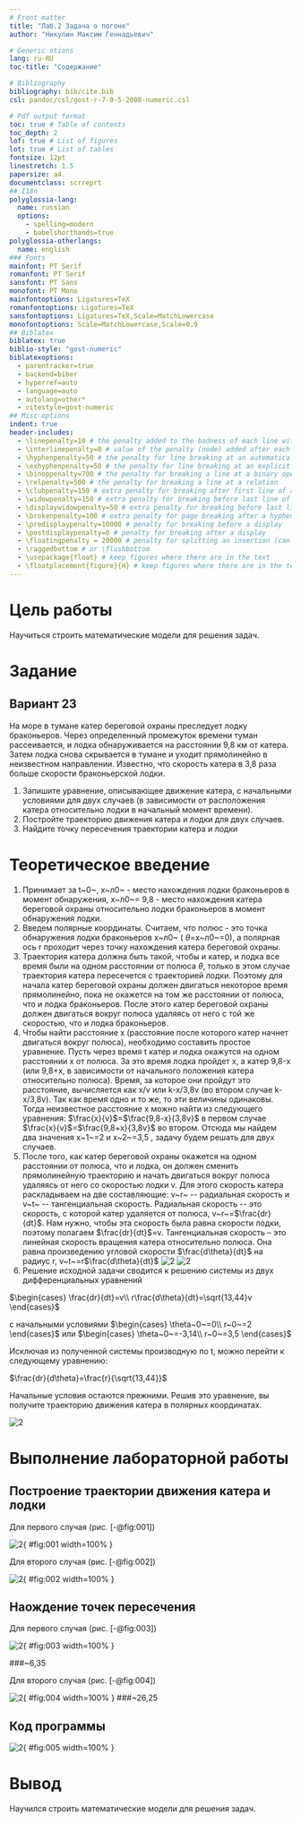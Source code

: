 ```yaml
---
# Front matter
title: "Лаб.2 Задача о погоне"
author: "Никулин Максим Геннадьевич"

# Generic otions
lang: ru-RU
toc-title: "Содержание"

# Bibliography
bibliography: bib/cite.bib
csl: pandoc/csl/gost-r-7-0-5-2008-numeric.csl

# Pdf output format
toc: true # Table of contents
toc_depth: 2
lof: true # List of figures
lot: true # List of tables
fontsize: 12pt
linestretch: 1.5
papersize: a4
documentclass: scrreprt
## I18n
polyglossia-lang:
  name: russian
  options:
	- spelling=modern
	- babelshorthands=true
polyglossia-otherlangs:
  name: english
### Fonts
mainfont: PT Serif
romanfont: PT Serif
sansfont: PT Sans
monofont: PT Mono
mainfontoptions: Ligatures=TeX
romanfontoptions: Ligatures=TeX
sansfontoptions: Ligatures=TeX,Scale=MatchLowercase
monofontoptions: Scale=MatchLowercase,Scale=0.9
## Biblatex
biblatex: true
biblio-style: "gost-numeric"
biblatexoptions:
  - parentracker=true
  - backend=biber
  - hyperref=auto
  - language=auto
  - autolang=other*
  - citestyle=gost-numeric
## Misc options
indent: true
header-includes:
  - \linepenalty=10 # the penalty added to the badness of each line within a paragraph (no associated penalty node) Increasing the value makes tex try to have fewer lines in the paragraph.
  - \interlinepenalty=0 # value of the penalty (node) added after each line of a paragraph.
  - \hyphenpenalty=50 # the penalty for line breaking at an automatically inserted hyphen
  - \exhyphenpenalty=50 # the penalty for line breaking at an explicit hyphen
  - \binoppenalty=700 # the penalty for breaking a line at a binary operator
  - \relpenalty=500 # the penalty for breaking a line at a relation
  - \clubpenalty=150 # extra penalty for breaking after first line of a paragraph
  - \widowpenalty=150 # extra penalty for breaking before last line of a paragraph
  - \displaywidowpenalty=50 # extra penalty for breaking before last line before a display math
  - \brokenpenalty=100 # extra penalty for page breaking after a hyphenated line
  - \predisplaypenalty=10000 # penalty for breaking before a display
  - \postdisplaypenalty=0 # penalty for breaking after a display
  - \floatingpenalty = 20000 # penalty for splitting an insertion (can only be split footnote in standard LaTeX)
  - \raggedbottom # or \flushbottom
  - \usepackage{float} # keep figures where there are in the text
  - \floatplacement{figure}{H} # keep figures where there are in the text
---
```


# Цель работы

Научиться строить математические модели для решения задач.


# Задание

## Вариант 23

На море в тумане катер береговой охраны преследует лодку браконьеров.
Через определенный промежуток времени туман рассеивается, и лодка
обнаруживается на расстоянии 9,8 км от катера. Затем лодка снова скрывается в
тумане и уходит прямолинейно в неизвестном направлении. Известно, что скорость
катера в 3,8 раза больше скорости браконьерской лодки.

1. Запишите уравнение, описывающее движение катера, с начальными
условиями для двух случаев (в зависимости от расположения катера
относительно лодки в начальный момент времени).
2. Постройте траекторию движения катера и лодки для двух случаев.
3. Найдите точку пересечения траектории катера и лодки 

# Теоретическое введение

1. Принимает за t~0~, x~л0~ - место нахождения лодки браконьеров в
момент обнаружения, x~л0~= 9,8 - место нахождения катера береговой охраны
относительно лодки браконьеров в момент обнаружения лодки.
2. Введем полярные координаты. Считаем, что полюс - это точка обнаружения
лодки браконьеров x~л0~ ( $\theta$=x~л0~=0), а полярная ось r проходит 
через точку нахождения катера береговой охраны.
3. Траектория катера должна быть такой, чтобы и катер, и лодка все время
были на одном расстоянии от полюса $\theta$, только в этом случае траектория
катера пересечется с траекторией лодки.
Поэтому для начала катер береговой охраны должен двигаться некоторое
время прямолинейно, пока не окажется на том же расстоянии от полюса, что
и лодка браконьеров. После этого катер береговой охраны должен двигаться
вокруг полюса удаляясь от него с той же скоростью, что и лодка
браконьеров.
4. Чтобы найти расстояние x (расстояние после которого катер начнет
двигаться вокруг полюса), необходимо составить простое уравнение. Пусть
через время t катер и лодка окажутся на одном расстоянии x от полюса. За
это время лодка пройдет x, а катер 9,8-x (или 9,8+x, в зависимости от
начального положения катера относительно полюса). Время, за которое они
пройдут это расстояние, вычисляется как
x/v или k-x/3,8v (во втором случае k-x/3,8v). Так как время одно и то же, то эти величины одинаковы.
Тогда неизвестное расстояние x можно найти из следующего уравнения:
$\frac{x}{v}$=$\frac{9,8-x}{3,8v}$ в первом случае
$\frac{x}{v}$=$\frac{9,8+x}{3,8v}$ во втором.
Отсюда мы найдем два значения x~1~=2 и x~2~=3,5 , задачу будем решать для двух случаев.
5. После того, как катер береговой охраны окажется на одном расстоянии от
полюса, что и лодка, он должен сменить прямолинейную траекторию и
начать двигаться вокруг полюса удаляясь от него со скоростью лодки v.
Для этого скорость катера раскладываем на две составляющие: v~r~ -- радиальная скорость и
v~t~ -- тангенциальная скорость. Радиальная скорость -- это скорость, с которой катер удаляется от полюса,
v~r~=$\frac{dr}{dt}$. Нам нужно, чтобы эта скорость была равна скорости лодки, поэтому полагаем
$\frac{dr}{dt}$=v.
Тангенциальная скорость – это линейная скорость вращения катера
относительно полюса. Она равна произведению угловой скорости
$\frac{d\theta}{dt}$ на радиус r, v~t~=r$\frac{d\theta}{dt}$
![2](math_mo/2/1.png)
![2](math_mo/2/2.png)
6. Решение исходной задачи сводится к решению системы из двух
дифференциальных уравнений 

$\begin{cases}
\frac{dr}{dt}=v\\
r\frac{d\theta}{dt}=\sqrt{13,44}v
\end{cases}$

с начальными условиями 
$\begin{cases}
\theta~0~=0\\
r~0~=2
\end{cases}$
или
$\begin{cases}
\theta~0~=-3,14\\
r~0~=3,5
\end{cases}$

Исключая из полученной системы производную по t, можно перейти к
следующему уравнению:

$\frac{dr}{d\theta}=\frac{r}{\sqrt{13,44}}$

Начальные условия остаются прежними. Решив это уравнение, вы получите
траекторию движения катера в полярных координатах.


![2](math_mo/2/3.png)
# Выполнение лабораторной работы

## Построение траектории движения катера и лодки

Для первого случая (рис. [-@fig:001])

![2](math_mo/2/5.png){ #fig:001 width=100% }

Для второго случая (рис. [-@fig:002])

![2](math_mo/2/6.png){ #fig:002 width=100% }

## Наождение точек пересечения

Для первого случая (рис. [-@fig:003])

![2](math_mo/2/7.png){ #fig:003 width=100% }

###~6,35

Для второго случая (рис. [-@fig:004])

![2](math_mo/2/8.png){ #fig:004 width=100% }
###~26,25
## Код программы

![2](math_mo/2/4.png){ #fig:005 width=100% }



# Вывод

Научился строить математические модели для решения задач.